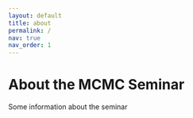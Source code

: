 ```yaml
---
layout: default
title: about
permalink: /
nav: true
nav_order: 1
---
```


# About the MCMC Seminar

Some information about the seminar
